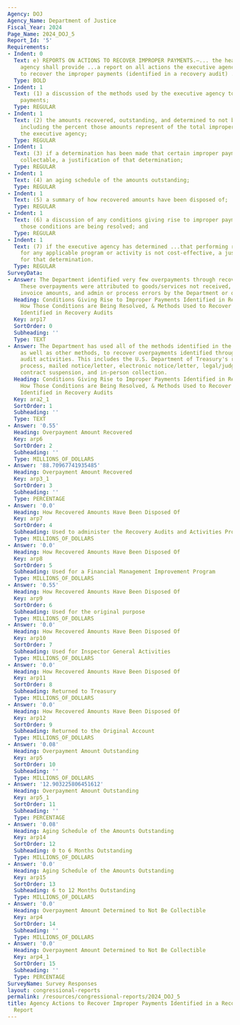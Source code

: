 ```yaml
---
Agency: DOJ
Agency_Name: Department of Justice
Fiscal_Year: 2024
Page_Name: 2024_DOJ_5
Report_Id: '5'
Requirements:
- Indent: 0
  Text: e) REPORTS ON ACTIONS TO RECOVER IMPROPER PAYMENTS.—... the head of the executive
    agency shall provide ...a report on all actions the executive agency is taking
    to recover the improper payments (identified in a recovery audit) ..including—
  Type: BOLD
- Indent: 1
  Text: (1) a discussion of the methods used by the executive agency to recover improper
    payments;
  Type: REGULAR
- Indent: 1
  Text: (2) the amounts recovered, outstanding, and determined to not be collectable,
    including the percent those amounts represent of the total improper payments of
    the executive agency;
  Type: REGULAR
- Indent: 1
  Text: (3) if a determination has been made that certain improper payments are not
    collectable, a justification of that determination;
  Type: REGULAR
- Indent: 1
  Text: (4) an aging schedule of the amounts outstanding;
  Type: REGULAR
- Indent: 1
  Text: (5) a summary of how recovered amounts have been disposed of;
  Type: REGULAR
- Indent: 1
  Text: (6) a discussion of any conditions giving rise to improper payments and how
    those conditions are being resolved; and
  Type: REGULAR
- Indent: 1
  Text: (7) if the executive agency has determined ...that performing recovery audits
    for any applicable program or activity is not cost-effective, a justification
    for that determination.
  Type: REGULAR
SurveyData:
- Answer: The Department identified very few overpayments through recovery audits.
    These overpayments were attributed to goods/services not received, incorrect vendor
    invoice amounts, and admin or process errors by the Department or other party.
  Heading: Conditions Giving Rise to Improper Payments Identified in Recovery Audits,
    How Those Conditions are Being Resolved, & Methods Used to Recover Improper Payments
    Identified in Recovery Audits
  Key: arp17
  SortOrder: 0
  Subheading: ''
  Type: TEXT
- Answer: The Department has used all of the methods identified in the prior questions,
    as well as other methods, to recover overpayments identified through recovery
    audit activities. This includes the U.S. Department of Treasury's reclamation
    process, mailed notice/letter, electronic notice/letter, legal/judgement collection,
    contract suspension, and in-person collection.
  Heading: Conditions Giving Rise to Improper Payments Identified in Recovery Audits,
    How Those Conditions are Being Resolved, & Methods Used to Recover Improper Payments
    Identified in Recovery Audits
  Key: ara2_1
  SortOrder: 1
  Subheading: ''
  Type: TEXT
- Answer: '0.55'
  Heading: Overpayment Amount Recovered
  Key: arp6
  SortOrder: 2
  Subheading: ''
  Type: MILLIONS_OF_DOLLARS
- Answer: '88.70967741935485'
  Heading: Overpayment Amount Recovered
  Key: arp3_1
  SortOrder: 3
  Subheading: ''
  Type: PERCENTAGE
- Answer: '0.0'
  Heading: How Recovered Amounts Have Been Disposed Of
  Key: arp7
  SortOrder: 4
  Subheading: Used to administer the Recovery Audits and Activities Program
  Type: MILLIONS_OF_DOLLARS
- Answer: '0.0'
  Heading: How Recovered Amounts Have Been Disposed Of
  Key: arp8
  SortOrder: 5
  Subheading: Used for a Financial Management Improvement Program
  Type: MILLIONS_OF_DOLLARS
- Answer: '0.55'
  Heading: How Recovered Amounts Have Been Disposed Of
  Key: arp9
  SortOrder: 6
  Subheading: Used for the original purpose
  Type: MILLIONS_OF_DOLLARS
- Answer: '0.0'
  Heading: How Recovered Amounts Have Been Disposed Of
  Key: arp10
  SortOrder: 7
  Subheading: Used for Inspector General Activities
  Type: MILLIONS_OF_DOLLARS
- Answer: '0.0'
  Heading: How Recovered Amounts Have Been Disposed Of
  Key: arp11
  SortOrder: 8
  Subheading: Returned to Treasury
  Type: MILLIONS_OF_DOLLARS
- Answer: '0.0'
  Heading: How Recovered Amounts Have Been Disposed Of
  Key: arp12
  SortOrder: 9
  Subheading: Returned to the Original Account
  Type: MILLIONS_OF_DOLLARS
- Answer: '0.08'
  Heading: Overpayment Amount Outstanding
  Key: arp5
  SortOrder: 10
  Subheading: ''
  Type: MILLIONS_OF_DOLLARS
- Answer: '12.903225806451612'
  Heading: Overpayment Amount Outstanding
  Key: arp5_1
  SortOrder: 11
  Subheading: ''
  Type: PERCENTAGE
- Answer: '0.08'
  Heading: Aging Schedule of the Amounts Outstanding
  Key: arp14
  SortOrder: 12
  Subheading: 0 to 6 Months Outstanding
  Type: MILLIONS_OF_DOLLARS
- Answer: '0.0'
  Heading: Aging Schedule of the Amounts Outstanding
  Key: arp15
  SortOrder: 13
  Subheading: 6 to 12 Months Outstanding
  Type: MILLIONS_OF_DOLLARS
- Answer: '0.0'
  Heading: Overpayment Amount Determined to Not Be Collectible
  Key: arp4
  SortOrder: 14
  Subheading: ''
  Type: MILLIONS_OF_DOLLARS
- Answer: '0.0'
  Heading: Overpayment Amount Determined to Not Be Collectible
  Key: arp4_1
  SortOrder: 15
  Subheading: ''
  Type: PERCENTAGE
SurveyName: Survey Responses
layout: congressional-reports
permalink: /resources/congressional-reports/2024_DOJ_5
title: Agency Actions to Recover Improper Payments Identified in a Recovery Audit
  Report
---
```


